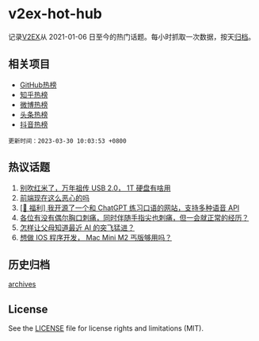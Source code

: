 # v2ex-hot-hub

 记录[V2EX](https://www.v2ex.com/)从 2021-01-06 日至今的热门话题。每小时抓取一次数据，按天[归档](archives)。
 
 ## 相关项目

- [GitHub热榜](https://github.com/lonnyzhang423/github-hot-hub)
- [知乎热榜](https://github.com/lonnyzhang423/zhihu-hot-hub)
- [微博热榜](https://github.com/lonnyzhang423/weibo-hot-hub)
- [头条热榜](https://github.com/lonnyzhang423/toutiao-hot-hub)
- [抖音热榜](https://github.com/lonnyzhang423/douyin-hot-hub)


 `更新时间：2023-03-30 10:03:53 +0800`

## 热议话题

1. [别吹红米了，万年祖传 USB 2.0， 1T 硬盘有啥用](https://www.v2ex.com/t/928145)
1. [前端现在这么恶心的吗](https://www.v2ex.com/t/928203)
1. [[🎉 福利] 我开源了一个和 ChatGPT 练习口语的网站，支持多种语音 API](https://www.v2ex.com/t/928200)
1. [各位有没有偶尔胸口刺痛，同时伴随手指尖也刺痛，但一会就正常的经历？](https://www.v2ex.com/t/928110)
1. [怎样让父母知道最近 AI 的突飞猛进？](https://www.v2ex.com/t/928131)
1. [想做 IOS 程序开发， Mac Mini M2 丐版够用吗？](https://www.v2ex.com/t/928058)

## 历史归档

[archives](archives)

## License

See the [LICENSE](LICENSE) file for license rights and limitations (MIT).
